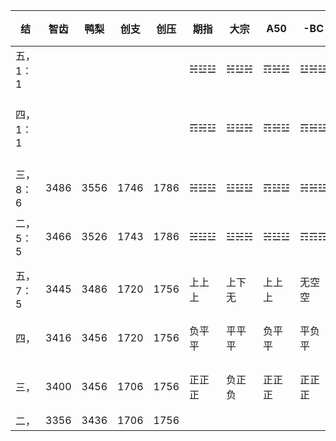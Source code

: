 结|智齿|鸭梨|创支|创压|期指|大宗|A50|-BC|港通|新|解
---|---|---|---|---|---|---|---|---|---|---|---
五，1：1|||||☵☳☳|☵☳☵|☶☵☳|☳☵☳|☵该☳|一1零|十14零
四，1：1|||||☶☵☳|☳☳☵|☶☵☳|☶☵☳|☳该☶|1一1解10
三，8：6|3486|3556|1746|1786|☵☳☳|☳☳☳|☶☳☳|☵☵☳|☵该☶|三一一
二，5：5|3466|3526|1743|1786|☵☳☳|☳☵☵|☵☳☳|☶☶☶|☵该☶|零三一
||||||
五，7：5|3445|3486|1720|1756|上上上|上下无|上上上|无空空|无下无|平该负|无无无
四，|3416|3456|1720|1756|负平平|平平平|负平平|平负平|负负负|平该正|一无无
三，|3400|3456|1706|1756|正正正|负正负|正正正|正正正|负正正||一一无
二，|3356|3436|1706|1756||